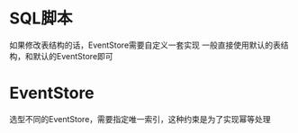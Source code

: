 # SQL脚本
如果修改表结构的话，EventStore需要自定义一套实现
一般直接使用默认的表结构，和默认的EventStore即可

# EventStore
选型不同的EventStore，需要指定唯一索引，这种约束是为了实现幂等处理